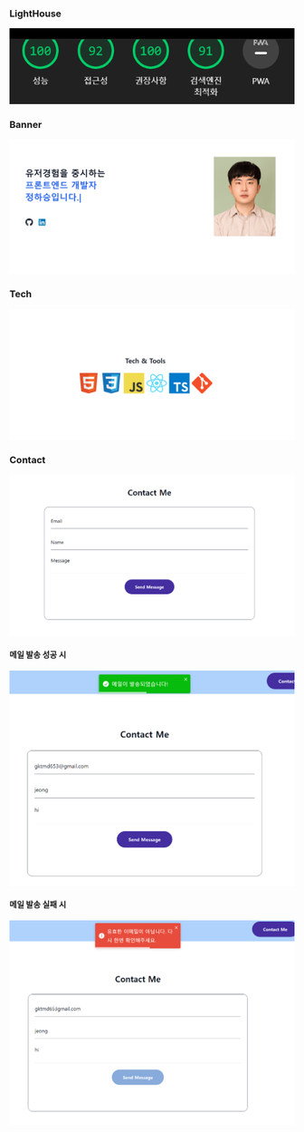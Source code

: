 ### LightHouse

<img src='./src/assets/lighthouse.png'/>

### Banner

<img src='./src/assets/banner.png'/>

### Tech

<img src='./src/assets/tech.png'/>

### Contact

<img src='./src/assets/contact1.png'/>

#### 메일 발송 성공 시

<img src='./src/assets/contact2.png'/>

#### 메일 발송 실패 시

<img src='./src/assets/contact3.png'/>
